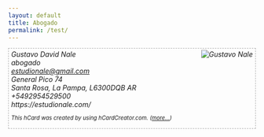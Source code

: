 ```yaml
---  
layout: default
title: Abogado
permalink: /test/
---  
```

<address><div class="vcard" style="border: 1px dashed #aaa; padding: 3px 5px;"><img style="float: right; margin-left: 5px" src="https://estudionale.com/images/logo.svg" alt="Gustavo Nale" class="photo"/><span class="fn n">
    <span class="given-name">Gustavo</span>
    <span class="additional-name">David</span>
    <span class="family-name">Nale</span>
    </span><div class="org">abogado</div><a class="email" href="mailto:estudionale@gmail.com">estudionale@gmail.com</a><div class="adr">
    <div class="street-address">General Pico 74</div>
    <span class="locality">Santa Rosa</span>, 
    <span class="region">La Pampa</span>,
    <span class="postal-code">L6300DQB</span>
    <span class="country-name">AR</span>
    </div><div class="tel">+5492954529500</div><div class="url">https://estudionale.com/</div><p style="font-size: .8em;">This hCard was created by using hCardCreator.com. (<a href="http://hcardcreator.com">more…</a>)</p></div></address>


<br/>
<br/>
<br/>
<br/>
<br/>
